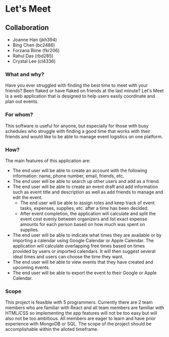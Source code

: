 # Let's Meet


## Collaboration
* Joanne Han (jkh394)
* Bing Chen (bc2486)
* Forzana Rime (fkr206)
* Rahul Das (rbd285)
* Crystal Lee (cl4336)

### What and why?
Have you ever struggled with finding the best time to meet with your friends? 
Been flaked or have flaked on friends at the last minute?
Let's Meet is a web application that is designed to help users easily coordinate and plan out events.

### For whom?
This software is useful for anyone, but especially for those with busy schedules who struggle with finding a good time that works with their friends and would like to be able to manage event logistics on one platform. 

### How?
The main features of this application are:
* The end user will be able to create an account with the following information: name, phone number, email, friends, etc.
* The end user will be able to search up other users and add as a friend.
* The end user will be able to create an event draft and add information such as event title and description as well as add friends to manage and edit the event. 
    - The end user will be able to assign roles and keep track of event tasks, expenses, supplies, etc. after a time has been decided.
    - After event completion, the application will calculate and split the event cost evenly between organizers and list exact expense amounts for each person based on how much was spent on supplies.
* The end user will be able to indicate what times they are available or by importing a calendar using Google Calendar or Apple Calendar. The application will calculate overlapping free times based on times provided by users or imported calendars. It will then suggest several ideal times and users can choose the time they want.
* The end user will be able to view events that they have created and upcoming events.
* The end user will be able to export the event to their Google or Apple Calendar. 

### Scope
This project is feasible with 5 programmers. Currently there are 2 team members who are familiar with React and all team members are familiar with HTML/CSS so implementing the app features will not be too easy but will also not be too ambitious. All members are eager to learn and have prior experience with MongoDB or SQL. The scope of the project should be accomplishable within the alloted timeframe. 
